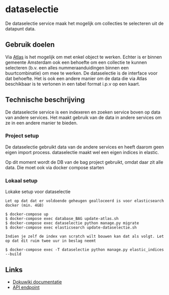 # dataselectie
De dataselectie service maak het mogelijk om collecties te selecteren uit de datapunt data.

## Gebruik doelen
Via [Atlas](http://atlas.amsterdam.nl) is het mogelijk om met enkel object te werken. Echter is er binnen gemeente Amsterdam ook een behoefte om een collectie te kunnen selecteren (b.v. een alles nummeraanduidingen binnen een buurtcombinatie) om mee te werken. De dataselectie is de interface voor dat behoefte. Het is ook een andere manier om de data die via Atlas beschikbaar is te vertonen in een tabel format i.p.v op een kaart.

## Technische beschrijving
De dataselectie service is een indexeren en zoeken service boven op data van andere services. Het maakt gebruik van de data in andere services om ze in een andere manier te bieden.

### Project setup
De dataselectie gebruikt data van de andere services en heeft daarom geen eigen import process. dataselectie maakt wel een eigen indices in elastic.

Op dit moment wordt de DB van de bag project gebruikt, omdat daar zit alle data. Die moet ook via docker compose starten

### Lokaal setup
Lokake setup voor dataselectie

`Let op dat dat er voldoende geheugen gealloceerd is voor elasticsearch docker (min. 4GB)`

```
$ docker-compose up
$ docker-compose exec database_BAG update-atlas.sh
$ docker-compose exec dataselectie python manage.py migrate
$ docker-compose exec elasticsearch update-dataselectie.sh
```

`Indien je zelf de index van scratch wilt bouwen kan dat als volgt. Let op dat dit ruim twee uur in beslag neemt`
```
$ docker-compose exec -T dataselectie python manage.py elastic_indices --build
```

 ## Links
 - [Dokuwiki documentatie](https://dokuwiki.datapunt.amsterdam.nl/doku.php?id=start:datapunt:dataselectiesconfluence)
 - [API endpoint](https://api.datapunt.amsterdam.nl)
